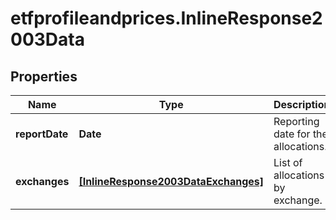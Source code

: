 # etfprofileandprices.InlineResponse2003Data

## Properties

Name | Type | Description | Notes
------------ | ------------- | ------------- | -------------
**reportDate** | **Date** | Reporting date for the allocations. | [optional] 
**exchanges** | [**[InlineResponse2003DataExchanges]**](InlineResponse2003DataExchanges.md) | List of allocations by exchange. | [optional] 



